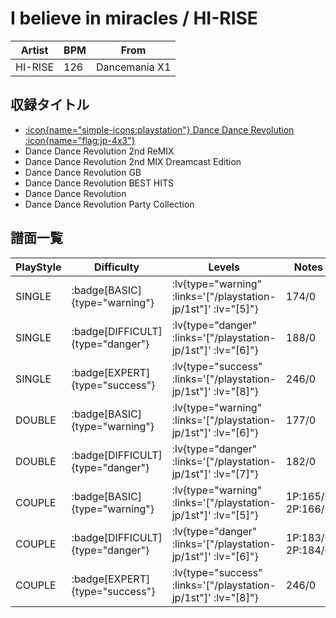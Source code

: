 # I believe in miracles / HI-RISE

|Artist|BPM|From|
|------|---|----|
|HI-RISE|126|Dancemania X1|

## 収録タイトル

- [:icon{name="simple-icons:playstation"} Dance Dance Revolution :icon{name="flag:jp-4x3"}](/playstation-jp/1st)
- Dance Dance Revolution 2nd ReMIX
- Dance Dance Revolution 2nd MIX Dreamcast Edition
- Dance Dance Revolution GB
- Dance Dance Revolution BEST HITS
- Dance Dance Revolution
- Dance Dance Revolution Party Collection

## 譜面一覧

|PlayStyle|Difficulty|Levels|Notes|Movie|
|---------|----------|------|-----|-----|
|SINGLE| :badge[BASIC]{type="warning"}| :lv{type="warning" :links='["/playstation-jp/1st"]' :lv="[5]"}|174/0||
|SINGLE| :badge[DIFFICULT]{type="danger"}| :lv{type="danger" :links='["/playstation-jp/1st"]' :lv="[6]"}|188/0||
|SINGLE| :badge[EXPERT]{type="success"}| :lv{type="success" :links='["/playstation-jp/1st"]' :lv="[8]"}|246/0||
|DOUBLE| :badge[BASIC]{type="warning"}| :lv{type="warning" :links='["/playstation-jp/1st"]' :lv="[6]"}|177/0||
|DOUBLE| :badge[DIFFICULT]{type="danger"}| :lv{type="danger" :links='["/playstation-jp/1st"]' :lv="[7]"}|182/0||
|COUPLE| :badge[BASIC]{type="warning"}| :lv{type="warning" :links='["/playstation-jp/1st"]' :lv="[5]"}|1P:165/0 2P:166/0|
|COUPLE| :badge[DIFFICULT]{type="danger"}| :lv{type="danger" :links='["/playstation-jp/1st"]' :lv="[6]"}|1P:183/0 2P:184/0|
|COUPLE| :badge[EXPERT]{type="success"}| :lv{type="success" :links='["/playstation-jp/1st"]' :lv="[8]"}|246/0||
